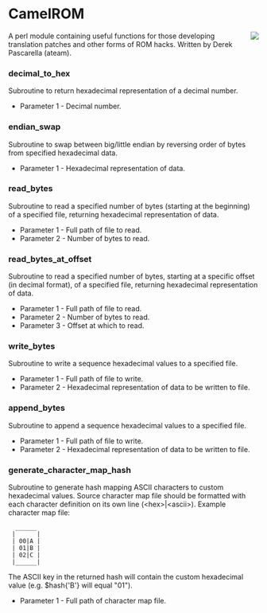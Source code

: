 # CamelROM
<img align="right" src="https://i.imgur.com/K3dXPTm.png">A perl module containing useful functions for those developing translation patches and other forms of ROM hacks.  Written by Derek Pascarella (ateam).

### decimal_to_hex
Subroutine to return hexadecimal representation of a decimal number.
- Parameter 1 - Decimal number.

### endian_swap
Subroutine to swap between big/little endian by reversing order of bytes from specified hexadecimal data.
- Parameter 1 - Hexadecimal representation of data.

### read_bytes
Subroutine to read a specified number of bytes (starting at the beginning) of a specified file, returning hexadecimal representation of data.
- Parameter 1 - Full path of file to read.
- Parameter 2 - Number of bytes to read.

### read_bytes_at_offset
Subroutine to read a specified number of bytes, starting at a specific offset (in decimal format), of a specified file, returning hexadecimal representation of data.
- Parameter 1 - Full path of file to read.
- Parameter 2 - Number of bytes to read.
- Parameter 3 - Offset at which to read.

### write_bytes
Subroutine to write a sequence hexadecimal values to a specified file.
- Parameter 1 - Full path of file to write.
- Parameter 2 - Hexadecimal representation of data to be written to file.

### append_bytes
Subroutine to append a sequence hexadecimal values to a specified file.
- Parameter 1 - Full path of file to write.
- Parameter 2 - Hexadecimal representation of data to be written to file.

### generate_character_map_hash
Subroutine to generate hash mapping ASCII characters to custom hexadecimal values. Source character map file should be formatted with each character definition on its own line (\<hex\>|\<ascii\>). Example character map file:
``` 
  ______
 |      |
 | 00|A |
 | 01|B |
 | 02|C |
 |______|
```

The ASCII key in the returned hash will contain the custom hexadecimal value (e.g. $hash{'B'} will equal "01").
- Parameter 1 - Full path of character map file.
